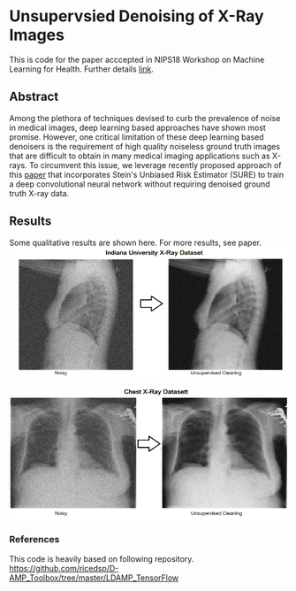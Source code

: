 # Unsupervsied Denoising of X-Ray Images
This is code for the paper acccepted in NIPS18 Workshop on Machine Learning for Health. Further details [link](https://awaisrauf.github.io/xray-denoising).
## Abstract
Among the plethora of techniques devised to curb the prevalence of noise in medical images, deep learning based approaches have shown most promise. However, one critical limitation of these deep learning based denoisers is the requirement of high quality noiseless ground truth images that are difficult to obtain in many medical imaging applications such as X-rays. To circumvent this issue, we leverage recently proposed approach of this [paper](https://arxiv.org/pdf/1803.01314.pdf) that incorporates Stein's Unbiased Risk Estimator (SURE) to train a deep convolutional neural network without requiring denoised ground truth X-ray data.
## Results
Some qualitative results are shown here. For more results, see paper. 
![](imgs/NLM.png)

![](imgs/CHEST.png)

### References 
This code is heavily based on following repository.
https://github.com/ricedsp/D-AMP_Toolbox/tree/master/LDAMP_TensorFlow
